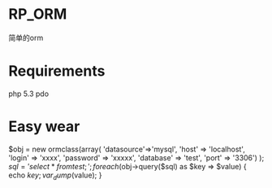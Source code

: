 # RP_ORM
简单的orm

# Requirements
php 5.3  pdo

# Easy wear
$obj = new ormclass(array(
	'datasource'=>'mysql',
	'host' => 'localhost',
	'login' => 'xxxx',
	'password' => 'xxxxx',
	'database' => 'test',
	'port' => '3306')
);
$sql = 'select * from test;';
foreach ($obj->query($sql) as $key => $value) {
	echo $key;
	var_dump($value);
}
